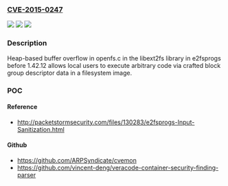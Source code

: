 ### [CVE-2015-0247](https://cve.mitre.org/cgi-bin/cvename.cgi?name=CVE-2015-0247)
![](https://img.shields.io/static/v1?label=Product&message=n%2Fa&color=blue)
![](https://img.shields.io/static/v1?label=Version&message=n%2Fa&color=blue)
![](https://img.shields.io/static/v1?label=Vulnerability&message=n%2Fa&color=brighgreen)

### Description

Heap-based buffer overflow in openfs.c in the libext2fs library in e2fsprogs before 1.42.12 allows local users to execute arbitrary code via crafted block group descriptor data in a filesystem image.

### POC

#### Reference
- http://packetstormsecurity.com/files/130283/e2fsprogs-Input-Sanitization.html

#### Github
- https://github.com/ARPSyndicate/cvemon
- https://github.com/vincent-deng/veracode-container-security-finding-parser

